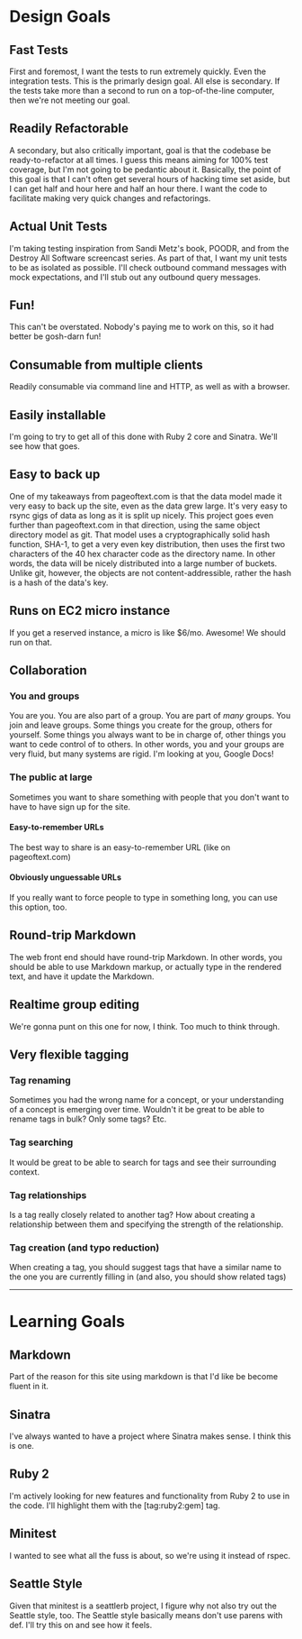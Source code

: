 # Design Goals

## Fast Tests

First and foremost, I want the tests to run extremely quickly.  Even the
integration tests.  This is the primarly design goal.  All else is secondary.
If the tests take more than a second to run on a top-of-the-line computer,
then we're not meeting our goal.

## Readily Refactorable

A secondary, but also critically important, goal is that the codebase be
ready-to-refactor at all times.  I guess this means aiming for 100% test
coverage, but I'm not going to be pedantic about it.  Basically, the point of
this goal is that I can't often get several hours of hacking time set aside,
but I can get half and hour here and half an hour there.  I want the code to
facilitate making very quick changes and refactorings.

## Actual Unit Tests

I'm taking testing inspiration from Sandi Metz's book, POODR, and from
the Destroy All Software screencast series.  As part of that, I want my
unit tests to be as isolated as possible.  I'll check outbound command messages
with mock expectations, and I'll stub out any outbound query messages.

## Fun!

This can't be overstated.  Nobody's paying me to work on this, so it had better
be gosh-darn fun!

## Consumable from multiple clients

Readily consumable via command line and HTTP, as well as with a browser.

## Easily installable

I'm going to try to get all of this done with Ruby 2 core and Sinatra.  We'll
see how that goes.

## Easy to back up

One of my takeaways from pageoftext.com is that the data model made it very
easy to back up the site, even as the data grew large.  It's very easy to rsync
gigs of data as long as it is split up nicely.  This project goes even further
than pageoftext.com in that direction, using the same object directory model as
git.  That model uses a cryptographically solid hash function, SHA-1, to get a
very even key distribution, then uses the first two characters of the 40 hex
character code as the directory name.  In other words, the data will be nicely
distributed into a large number of buckets.  Unlike git, however, the objects
are not content-addressible, rather the hash is a hash of the data's key.

## Runs on EC2 micro instance

If you get a reserved instance, a micro is like $6/mo.  Awesome!  We should
run on that.

## Collaboration

### You and groups

You are you.  You are also part of a group.  You are part of *many* groups.
You join and leave groups.  Some things you create for the group, others for
yourself.  Some things you always want to be in charge of, other things you
want to cede control of to others.  In other words, you and your groups are
very fluid, but many systems are rigid.  I'm looking at you, Google Docs!

### The public at large

Sometimes you want to share something with people that you don't want to have
to have sign up for the site.

#### Easy-to-remember URLs

The best way to share is an easy-to-remember URL (like on pageoftext.com)

#### Obviously unguessable URLs

If you really want to force people to type in something long, you can use this
option, too.

## Round-trip Markdown

The web front end should have round-trip Markdown.  In other words, you should
be able to use Markdown markup, or actually type in the rendered text, and have
it update the Markdown.

## Realtime group editing

We're gonna punt on this one for now, I think.  Too much to think through.

## Very flexible tagging

### Tag renaming

Sometimes you had the wrong name for a concept, or your understanding of a
concept is emerging over time.  Wouldn't it be great to be able to rename tags
in bulk?  Only some tags?  Etc.

### Tag searching

It would be great to be able to search for tags and see their surrounding context.

### Tag relationships

Is a tag really closely related to another tag?  How about creating a relationship
between them and specifying the strength of the relationship.

### Tag creation (and typo reduction)

When creating a tag, you should suggest tags that have a similar name to the
one you are currently filling in (and also, you should show related tags)



---

# Learning Goals

## Markdown

Part of the reason for this site using markdown is that I'd like be become
fluent in it.

## Sinatra

I've always wanted to have a project where Sinatra makes sense.  I think this
is one.

## Ruby 2

I'm actively looking for new features and functionality from Ruby 2 to use
in the code.  I'll highlight them with the [tag:ruby2:gem] tag.

## Minitest

I wanted to see what all the fuss is about, so we're using it instead of rspec.

## Seattle Style

Given that minitest is a seattlerb project, I figure why not also try out the
Seattle style, too.  The Seattle style basically means don't use parens with
def.  I'll try this on and see how it feels.
